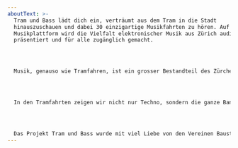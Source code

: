 ```yaml
---
aboutText: >-
  Tram und Bass lädt dich ein, verträumt aus dem Tram in die Stadt
  hinauszuschauen und dabei 30 einzigartige Musikfahrten zu hören. Auf der
  Musikplattform wird die Vielfalt elektronischer Musik aus Zürich audiovisuell
  präsentiert und für alle zugänglich gemacht.




  Musik, genauso wie Tramfahren, ist ein grosser Bestandteil des Zürcher Soziallebens. Sie verbindet und bringt Menschen zusammen. Während elektronische Musik immer mehr Platz im Internet findet, verliert sie ihren Platz im öffentlichen Raum. Die vielen musikalischen Nischen bilden soziale Subkulturen, welche wiederum als Nährboden für die Diversität der Zürcher Kultur dienen.




  In den Tramfahrten zeigen wir nicht nur Techno, sondern die ganze Bandbreite elektronischer Musik von lokaler und internationaler Ausstrahlung. Die Vielfalt der musikalischen Subkultur prägt nicht nur die Nacht, sondern auch den Tag. Also steig ein, wir wünschen viel Spass beim Entdecken.




  Das Projekt Tram und Bass wurde mit viel Liebe von den Vereinen Baustell und RTFM initiiert und umgesetzt. Dabei wurden wir finanziell unterstützt von Finanzdepartement der Stadt Zürich, Migros Kulturprozent, Ernst Göhner Stiftung, Stiftung Temperatio und Kanton Zürich Kulturstiftung | Swisslos. Die Verkehrsbetriebe Zürich und alle Musiker*innen halfen auch kräftig mit.
---
```

